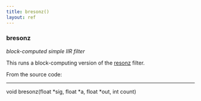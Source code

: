 ```yaml
---
title: bresonz()
layout: ref
---
```


### bresonz

*block-computed simple IIR filter*  
  
This runs a block-computing version of the [resonz](resonz.html) filter.

From the source code:

-----

void bresonz(float \*sig, float \*a, float \*out, int count)
